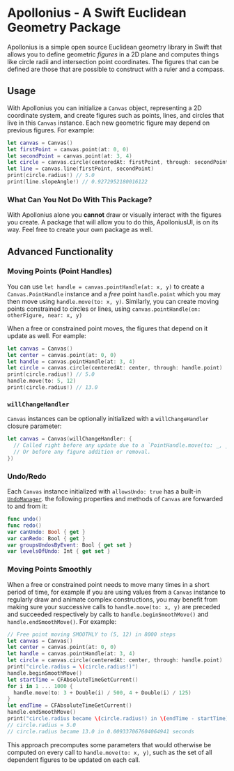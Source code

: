# Apollonius - A Swift Euclidean Geometry Package

Apollonius is a simple open source Euclidean geometry library in Swift that allows you to define geometric *figures* in a 2D plane and computes things like circle radii and intersection point coordinates. The figures that can be defined are those that are possible to construct with a ruler and a compass.

## Usage

With Apollonius you can initialize a `Canvas` object, representing a 2D coordinate system, and create figures such as points, lines, and circles that live in this `Canvas` instance. Each new geometric figure may depend on previous figures. For example:

```swift
let canvas = Canvas()
let firstPoint = canvas.point(at: 0, 0)
let secondPoint = canvas.point(at: 3, 4)
let circle = canvas.circle(centeredAt: firstPoint, through: secondPoint)
let line = canvas.line(firstPoint, secondPoint)
print(circle.radius!) // 5.0
print(line.slopeAngle!) // 0.9272952180016122
```

### What Can You **Not** Do With This Package?

With Apollonius alone you **cannot** draw or visually interact with the figures you create. A package that will allow you to do this, ApolloniusUI, is on its way. Feel free to create your own package as well.

## Advanced Functionality

### Moving Points (Point Handles)

You can use `let handle = canvas.pointHandle(at: x, y)` to create a `Canvas.PointHandle` instance and a *free* point `handle.point` which you may then move using `handle.move(to: x, y)`. Similarly, you can create moving points constrained to circles or lines, using `canvas.pointHandle(on: otherFigure, near: x, y)`


When a free or constrained point moves, the figures that depend on it update as well. For eample:

```swift
let canvas = Canvas()
let center = canvas.point(at: 0, 0)
let handle = canvas.pointHandle(at: 3, 4)
let circle = canvas.circle(centeredAt: center, through: handle.point)
print(circle.radius!) // 5.0
handle.move(to: 5, 12)
print(circle.radius!) // 13.0
```

### `willChangeHandler`

`Canvas` instances can be optionally initialized with a `willChangeHandler` closure parameter:

```swift
let canvas = Canvas(willChangeHandler: {
  // Called right before any update due to a `PointHandle.move(to: _, _)` call,
  // Or before any figure addition or removal.
})
```

### Undo/Redo

Each `Canvas` instance initialized with `allowsUndo: true` has a built-in [`UndoManager`](https://developer.apple.com/documentation/foundation/undomanager). the following properties and methods of `Canvas` are forwarded to and from it:

```swift
func undo()
func redo()
var canUndo: Bool { get }
var canRedo: Bool { get }
var groupsUndosByEvent: Bool { get set }
var levelsOfUndo: Int { get set }
```

### Moving Points Smoothly

When a free or constrained point needs to move many times in a short period of time, for example if you are using values from a `Canvas` instance to regularly draw and animate complex constructions, you may benefit from making sure your successive calls to `handle.move(to: x, y)` are preceded and succeeded respectively by calls to `handle.beginSmoothMove()` and `handle.endSmoothMove()`. For example:

```swift
// Free point moving SMOOTHLY to (5, 12) in 8000 steps
let canvas = Canvas()
let center = canvas.point(at: 0, 0)
let handle = canvas.pointHandle(at: 3, 4)
let circle = canvas.circle(centeredAt: center, through: handle.point)
print("circle.radius = \(circle.radius!)")
handle.beginSmoothMove()
let startTime = CFAbsoluteTimeGetCurrent()
for i in 1 ... 1000 {
  handle.move(to: 3 + Double(i) / 500, 4 + Double(i) / 125)
}
let endTime = CFAbsoluteTimeGetCurrent()
handle.endSmoothMove()
print("circle.radius became \(circle.radius!) in \(endTime - startTime) seconds")
// circle.radius = 5.0
// circle.radius became 13.0 in 0.009337067604064941 seconds
```

This approach precomputes some parameters that would otherwise be computed on every call to `handle.move(to: x, y)`, such as the set of all dependent figures to be updated on each call.
